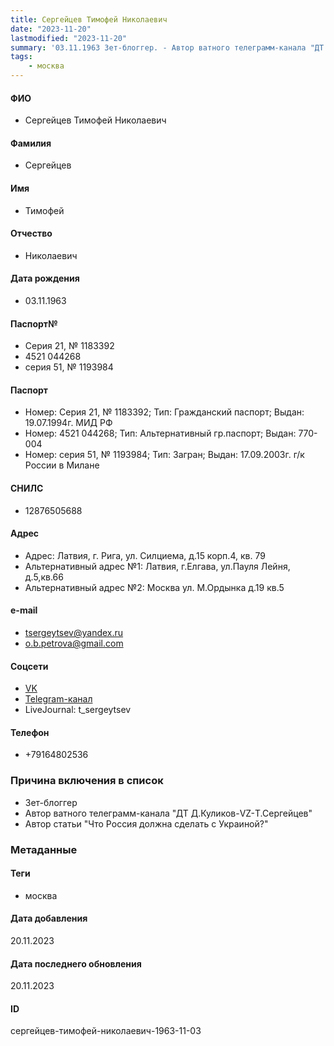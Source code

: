 ```yaml
---
title: Сергейцев Тимофей Николаевич
date: "2023-11-20"
lastmodified: "2023-11-20"
summary: '03.11.1963 Зет-блоггер. - Автор ватного телеграмм-канала "ДТ Д.Куликов-VZ-Т.Сергейцев". - Автор статьи "Что Россия должна сделать с Украиной?"'
tags: 
    - москва
---
```

<!--# pp2-->
<!--## Фигурант-->
<!--### Личные данные-->
#### ФИО
- Сергейцев Тимофей Николаевич
#### Фамилия
- Сергейцев
#### Имя
- Тимофей
#### Отчество
- Николаевич
#### Дата рождения
- 03.11.1963
#### Паспорт№
- Серия 21, № 1183392
- 4521 044268
- серия 51, № 1193984
#### Паспорт
- Номер: Серия 21, № 1183392; Тип: Гражданский паспорт; Выдан: 19.07.1994г. МИД РФ
- Номер: 4521 044268; Тип: Альтернативный гр.паспорт; Выдан: 770-004
- Номер: серия 51, № 1193984; Тип: Загран; Выдан: 17.09.2003г. г/к России в Милане
#### СНИЛС
- 12876505688
#### Адрес
- Адрес: Латвия, г. Рига, ул. Силциема, д.15 корп.4, кв. 79
- Альтернативный адрес №1: Латвия, г.Елгава, ул.Пауля Лейня, д.5,кв.66
- Альтернативный адрес №2: Москва ул. М.Ордынка д.19 кв.5
#### e-mail
- tsergeytsev@yandex.ru
- o.b.petrova@gmail.com
#### Соцсети
- [VK](https://vk.com/id4469008)
- [Telegram-канал](https://t.me/dtlive)
- LiveJournal: t_sergeytsev
#### Телефон
- +79164802536
### Причина включения в список
- Зет-блоггер
- Автор ватного телеграмм-канала "ДТ Д.Куликов-VZ-Т.Сергейцев"
- Автор статьи "Что Россия должна сделать с Украиной?"
### Метаданные
#### Теги
- москва
#### Дата добавления
20.11.2023
#### Дата последнего обновления
20.11.2023
#### ID
сергейцев-тимофей-николаевич-1963-11-03
<!--## END;-->
